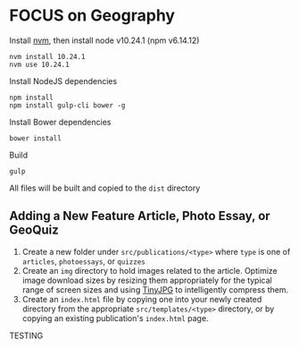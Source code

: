 # FOCUS on Geography

Install [nvm](https://github.com/nvm-sh/nvm), then install node v10.24.1 (npm v6.14.12)

```
nvm install 10.24.1
nvm use 10.24.1
```

Install NodeJS dependencies

```
npm install
npm install gulp-cli bower -g
```

Install Bower dependencies

```
bower install
```

Build

```
gulp
```

All files will be built and copied to the `dist` directory

## Adding a New Feature Article, Photo Essay, or GeoQuiz

1.  Create a new folder under `src/publications/<type>` where `type` is one of `articles`, `photoessays`, or `quizzes`
2.  Create an `img` directory to hold images related to the article. Optimize image download sizes by resizing them appropriately for the typical range of screen sizes and using [TinyJPG](https://tinyjpg.com/) to intelligently compress them.
3.  Create an `index.html` file by copying one into your newly created directory from the appropriate `src/templates/<type>` directory, or by copying an existing publication's `index.html` page.

TESTING

